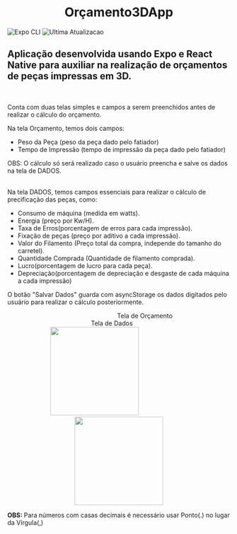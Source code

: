 <h1 align="center"> Orçamento3DApp </h1>

![Expo CLI](https://img.shields.io/badge/Expo-0.6.2-green)
![Ultima Atualizacao](https://img.shields.io/badge/realease%20date%3A-december%202022-orange)

<h2>Aplicação desenvolvida usando Expo e React Native para auxiliar na realização de orçamentos de peças impressas em 3D.</h2> <br>
<p>Conta com duas telas simples e campos a serem preenchidos antes de realizar o cálculo do orçamento.
<p> Na tela Orçamento, temos dois campos:
 <ul>
   <li>Peso da Peça (peso da peça dado pelo fatiador)</li>  
   <li>Tempo de Impressão (tempo de impressão da peça dado pelo fatiador)</li>
 </ul>
 OBS: O cálculo só será realizado caso o usuário preencha e salve os dados na tela de DADOS.<br><br>
<p> Na tela DADOS, temos campos essenciais para realizar o cálculo   de precificação das peças, como: 
<ul> 
  <li>Consumo de máquina (medida em watts).</li>
  <li>Energia (preço por Kw/H).</li>
  <li>Taxa de Erros(porcentagem de erros para cada impressão).</li>
  <li>Fixação de peças (preço por aditivo a cada impressão).</li> 
  <li>Valor do Filamento (Preço total da compra, independe do tamanho do carretel).</li>
  <li>Quantidade Comprada (Quantidade de filamento comprada).</li>
  <li>Lucro(porcentagem de lucro para cada peça).</li>
  <li>Depreciação(porcentagem de depreciação e desgaste de cada máquina a cada impressão)</li>
</ul>
<p> O botão "Salvar Dados" guarda com asyncStorage os dados digitados pelo usuário para realizar o cálculo posteriormente.

<div>
&#160&#160&#160&#160&#160&#160&#160&#160&#160&#160&#160&#160&#160&#160&#160&#160&#160&#160&#160&#160&#160&#160&#160&#160&#160&#160&#160&#160&#160&#160&#160&#160&#160&#160&#160&#160&#160&#160&#160&#160&#160&#160&#160&#160&#160&#160&#160&#160&#160&#160&#160&#160&#160&#160&#160&#160&#160&#160&#160&#160&#160&#160
Tela de Orçamento 
&#160&#160&#160&#160&#160&#160&#160&#160&#160&#160&#160&#160&#160&#160&#160&#160&#160&#160&#160&#160&#160&#160&#160&#160&#160&#160&#160&#160&#160&#160&#160&#160&#160&#160&#160&#160&#160&#160&#160&#160&#160&#160&#160&#160&#160&#160&#160
Tela de Dados
</div>

<div align="center" >
<img src="https://user-images.githubusercontent.com/28853497/224380304-ecc6f5e3-0657-4328-ad02-4b6258a75c9c.jpeg" width="200" />
&#160&#160&#160&#160&#160&#160&#160&#160&#160&#160&#160&#160&#160&#160&#160&#160&#160&#160&#160&#160&#160&#160&#160&#160&#160&#160&#160
<img src="https://user-images.githubusercontent.com/28853497/224381317-a5a7378e-d994-4ad4-ae4f-aafe06b2703b.jpeg" width="200"/>
</div>

<b>OBS: </b>Para números com casas decimais é necessário usar Ponto(.) no lugar da Vírgula(,)
